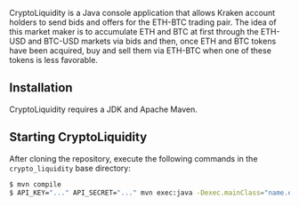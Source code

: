 CryptoLiquidity is a Java console application that allows Kraken account holders to send bids and offers for the ETH-BTC trading pair. The idea of this market maker is to accumulate ETH and BTC at first through the ETH-USD and BTC-USD markets via bids and then, once ETH and BTC tokens have been acquired, buy and sell them via ETH-BTC when one of these tokens is less favorable.

## Installation
CryptoLiquidity requires a JDK and Apache Maven.

## Starting CryptoLiquidity
After cloning the repository, execute the following commands in the `crypto_liquidity` base directory:

```bash
$ mvn compile
$ API_KEY="..." API_SECRET="..." mvn exec:java -Dexec.mainClass="name.evdubs.CryptoLiquidity"
```

